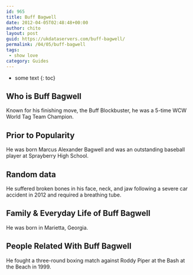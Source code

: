 ```yaml
---
id: 965
title: Buff Bagwell
date: 2012-04-05T02:48:48+00:00
author: chito
layout: post
guid: https://ukdataservers.com/buff-bagwell/
permalink: /04/05/buff-bagwell
tags:
 - show love
category: Guides
---
```


* some text
{: toc}


## Who is  Buff Bagwell
                  
                  
                  
Known for his finishing move, the Buff Blockbuster, he was a 5-time WCW World Tag Team Champion.
                  
                
                
                
## Prior to Popularity 
                  
                  
                  
He was born Marcus Alexander Bagwell and was an outstanding baseball player at Sprayberry High School.
                  
                
                
                
## Random data 
                  
                  
                  
He suffered broken bones in his face, neck, and jaw following a severe car accident in 2012 and required a breathing tube.
                  
                
                
                
## Family & Everyday Life of Buff Bagwell
                  
                  
                  
He was born in Marietta, Georgia.
                  
                
                
                
## People Related With  Buff Bagwell
                  
                  
                  
He fought a three-round boxing match against Roddy Piper at the Bash at the Beach in 1999.
                  
                
              
            
          
          
          
    
    
  
